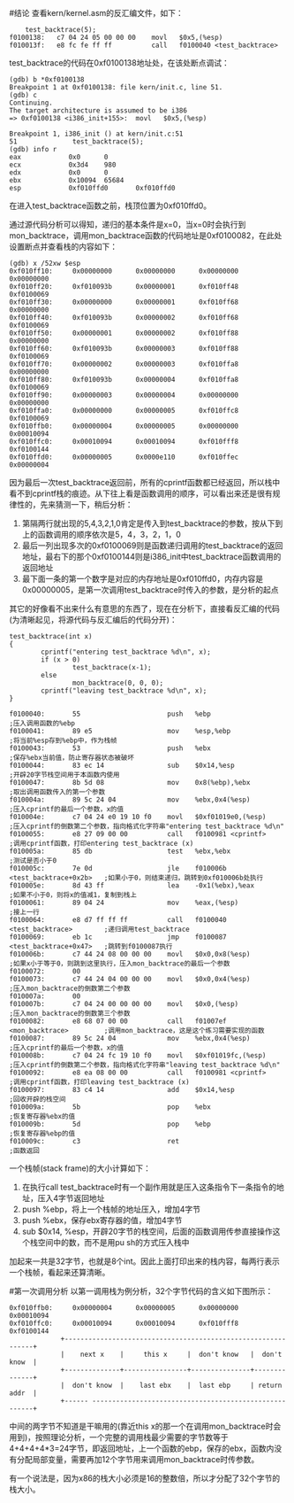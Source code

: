 #结论
查看kern/kernel.asm的反汇编文件，如下：
```
    test_backtrace(5);
f0100138:   c7 04 24 05 00 00 00    movl   $0x5,(%esp)
f010013f:   e8 fc fe ff ff          call   f0100040 <test_backtrace>
```
test_backtrace的代码在0xf0100138地址处，在该处断点调试：
```
(gdb) b *0xf0100138
Breakpoint 1 at 0xf0100138: file kern/init.c, line 51.
(gdb) c
Continuing.
The target architecture is assumed to be i386
=> 0xf0100138 <i386_init+155>:  movl   $0x5,(%esp)

Breakpoint 1, i386_init () at kern/init.c:51
51              test_backtrace(5);
(gdb) info r
eax            0x0      0
ecx            0x3d4    980
edx            0x0      0
ebx            0x10094  65684
esp            0xf010ffd0       0xf010ffd0
```
在进入test_backtrace函数之前，栈顶位置为0xf010ffd0。

通过源代码分析可以得知，递归的基本条件是x=0，当x=0时会执行到mon_backtrace，调用mon_backtrace函数的代码地址是0xf0100082，在此处设置断点并查看栈的内容如下：
```
(gdb) x /52xw $esp
0xf010ff10:     0x00000000      0x00000000      0x00000000      0x00000000
0xf010ff20:     0xf010093b      0x00000001      0xf010ff48      0xf0100069
0xf010ff30:     0x00000000      0x00000001      0xf010ff68      0x00000000
0xf010ff40:     0xf010093b      0x00000002      0xf010ff68      0xf0100069
0xf010ff50:     0x00000001      0x00000002      0xf010ff88      0x00000000
0xf010ff60:     0xf010093b      0x00000003      0xf010ff88      0xf0100069
0xf010ff70:     0x00000002      0x00000003      0xf010ffa8      0x00000000
0xf010ff80:     0xf010093b      0x00000004      0xf010ffa8      0xf0100069
0xf010ff90:     0x00000003      0x00000004      0x00000000      0x00000000
0xf010ffa0:     0x00000000      0x00000005      0xf010ffc8      0xf0100069
0xf010ffb0:     0x00000004      0x00000005      0x00000000      0x00010094
0xf010ffc0:     0x00010094      0x00010094      0xf010fff8      0xf0100144
0xf010ffd0:     0x00000005      0x0000e110      0xf010ffec      0x00000004
```
因为最后一次test_backtrace返回前，所有的cprintf函数都已经返回，所以栈中看不到cprintf栈的痕迹。从下往上看是函数调用的顺序，可以看出来还是很有规律性的，先来猜测一下，稍后分析：

1. 第隔两行就出现的5,4,3,2,1,0肯定是传入到test_backtrace的参数，按从下到上的函数调用的顺序依次是5，4，3，2，1，0
2. 最后一列出现多次的0xf0100069则是函数递归调用的test_backtrace的返回地址，最右下的那个0xf0100144则是i386_init中test_backtrace函数调用的返回地址
3. 最下面一条的第一个数字是对应的内存地址是0xf010ffd0，内存内容是0x00000005，是第一次调用test_backtrace时传入的参数，是分析的起点

其它的好像看不出来什么有意思的东西了，现在在分析下，直接看反汇编的代码(为清晰起见，将源代码与反汇编后的代码分开)：
```
test_backtrace(int x)
{
        cprintf("entering test_backtrace %d\n", x);
        if (x > 0)
                test_backtrace(x-1);
        else
                mon_backtrace(0, 0, 0);
        cprintf("leaving test_backtrace %d\n", x);
}

f0100040:       55                      push   %ebp                             ;压入调用函数的%ebp
f0100041:       89 e5                   mov    %esp,%ebp                        ;将当前%esp存到%ebp中，作为栈帧
f0100043:       53                      push   %ebx                             ;保存%ebx当前值，防止寄存器状态被破坏
f0100044:       83 ec 14                sub    $0x14,%esp                       ;开辟20字节栈空间用于本函数内使用
f0100047:       8b 5d 08                mov    0x8(%ebp),%ebx                   ;取出调用函数传入的第一个参数
f010004a:       89 5c 24 04             mov    %ebx,0x4(%esp)                   ;压入cprintf的最后一个参数，x的值
f010004e:       c7 04 24 e0 19 10 f0    movl   $0xf01019e0,(%esp)               ;压入cprintf的倒数第二个参数，指向格式化字符串"entering test_backtrace %d\n"
f0100055:       e8 27 09 00 00          call   f0100981 <cprintf>               ;调用cprintf函数，打印entering test_backtrace (x)
f010005a:       85 db                   test   %ebx,%ebx                        ;测试是否小于0
f010005c:       7e 0d                   jle    f010006b <test_backtrace+0x2b>   ;如果小于0，则结束递归，跳转到0xf010006b处执行
f010005e:       8d 43 ff                lea    -0x1(%ebx),%eax                  ;如果不小于0，则将x的值减1，复制到栈上
f0100061:       89 04 24                mov    %eax,(%esp)                      ;接上一行
f0100064:       e8 d7 ff ff ff          call   f0100040 <test_backtrace>        ;递归调用test_backtrace
f0100069:       eb 1c                   jmp    f0100087 <test_backtrace+0x47>   ;跳转到f0100087执行
f010006b:       c7 44 24 08 00 00 00    movl   $0x0,0x8(%esp)                   ;如果x小于等于0，则跳到这里执行，压入mon_backtrace的最后一个参数
f0100072:       00 
f0100073:       c7 44 24 04 00 00 00    movl   $0x0,0x4(%esp)                   ;压入mon_backtrace的倒数第二个参数
f010007a:       00 
f010007b:       c7 04 24 00 00 00 00    movl   $0x0,(%esp)                      ;压入mon_backtrace的倒数第三个参数
f0100082:       e8 68 07 00 00          call   f01007ef <mon_backtrace>         ;调用mon_backtrace，这是这个练习需要实现的函数
f0100087:       89 5c 24 04             mov    %ebx,0x4(%esp)                   ;压入cprintf的最后一个参数，x的值
f010008b:       c7 04 24 fc 19 10 f0    movl   $0xf01019fc,(%esp)               ;压入cprintf的倒数第二个参数，指向格式化字符串"leaving test_backtrace %d\n"
f0100092:       e8 ea 08 00 00          call   f0100981 <cprintf>               ;调用cprintf函数，打印leaving test_backtrace (x)
f0100097:       83 c4 14                add    $0x14,%esp                       ;回收开辟的栈空间
f010009a:       5b                      pop    %ebx                             ;恢复寄存器%ebx的值
f010009b:       5d                      pop    %ebp                             ;恢复寄存器%ebp的值
f010009c:       c3                      ret                                     ;函数返回
```
一个栈帧(stack frame)的大小计算如下：
1. 在执行call test_backtrace时有一个副作用就是压入这条指令下一条指令的地址，压入4字节返回地址
2. push %ebp，将上一个栈帧的地址压入，增加4字节
3. push %ebx，保存ebx寄存器的值，增加4字节
4. sub  $0x14, %esp，开辟20字节的栈空间，后面的函数调用传参直接操作这个栈空间中的数，而不是用pu
sh的方式压入栈中

加起来一共是32字节，也就是8个int。因此上面打印出来的栈内容，每两行表示一个栈帧，看起来还算清晰。

#第一次调用分析
以第一调用栈为例分析，32个字节代码的含义如下图所示：
```
0xf010ffb0:     0x00000004      0x00000005      0x00000000      0x00010094
0xf010ffc0:     0x00010094      0x00010094      0xf010fff8      0xf0100144
             +--------------------------------------------------------------+
             |    next x    |     this x     |  don't know   |  don't know  |
             +--------------+----------------+---------------+--------------+
             |  don't know  |    last ebx    |  last ebp     | return addr  |
             +------ -------------------------------------------------------+
```
中间的两字节不知道是干嘛用的(靠近this x的那一个在调用mon_backtrace时会用到)，按照理论分析，一个完整的调用栈最少需要的字节数等于4+4+4+4*3=24字节，即返回地址，上一个函数的ebp，保存的ebx，函数内没有分配局部变量，需要再加12个字节用来调用mon_backtrace时传参数。

有一个说法是，因为x86的栈大小必须是16的整数倍，所以才分配了32个字节的栈大小。


